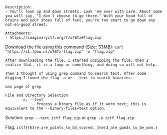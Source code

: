 ```
Description:
- You'll look up and down streets. Look 'em over with care. About some you will say, "I don't choose to go there." With your head full of brains and your shoes full of feet, you're too smart to go down any not-so-good street.

Attachments:
- https://imaginaryctf.org/f/u76Tz#flag.zip
```

Download the file using this command (Size: 33MB): `curl "https://s1.fdow.nl/u76Tz-flag.zip" -o "flag.zip"`

```
After downloading the file, I started unzipping the file, then I realize that, it is a loop or something, and doing so will not help.

Then I thought of using grep command to search text. After some digging I found the flag -a or --text to search binaries.
```

```
man page of grep

File and Directory Selection
       -a, --text
              Process a binary file as if it were text; this is equivalent to the --binary-files=text option.
```

Solution:
`grep --text ictf flag.zip` or `grep -a ictf flag.zip`

Flag:
`ictf{th3re_are_po1nts_to_b3_scored._ther3_are_gam3s_to_be_won.}`
